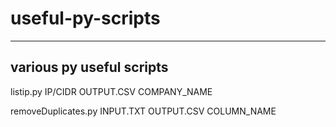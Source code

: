 # useful-py-scripts
---------------------------------------------------------------------------------
various py useful scripts 
---------------------------------------------------------------------------------

listip.py IP/CIDR OUTPUT.CSV COMPANY_NAME

removeDuplicates.py INPUT.TXT OUTPUT.CSV COLUMN_NAME
